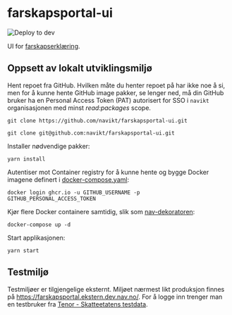# farskapsportal-ui

![Deploy to dev](https://github.com/navikt/farskapsportal-ui/workflows/Deploy%20to%20dev/badge.svg)

UI for [farskapserklæring](https://www.nav.no/erklaer-farskap).

## Oppsett av lokalt utviklingsmiljø

Hent repoet fra GitHub. Hvilken måte du henter repoet på har ikke noe å si, men for å kunne hente GitHub image pakker,
se
lenger ned, må din GitHub bruker ha en Personal Access Token (PAT) autorisert for SSO i ``navikt`` organisasjonen med
minst *read:packages*
scope.

```
git clone https://github.com/navikt/farskapsportal-ui.git
```

```
git clone git@github.com:navikt/farskapsportal-ui.git
```

Installer nødvendige pakker:

```
yarn install
```

Autentiser mot Container registry for å kunne hente og bygge Docker imagene definert
i [docker-compose.yaml](docker-compose.yaml):

```
docker login ghcr.io -u GITHUB_USERNAME -p GITHUB_PERSONAL_ACCESS_TOKEN
```

Kjør flere Docker containere samtidig, slik som [nav-dekoratoren](https://github.com/navikt/nav-dekoratoren):

```
docker-compose up -d
```

Start applikasjonen:

```
yarn start
```

## Testmiljø

Testmiljøer er tilgjengelige eksternt. Miljøet nærmest likt produksjon finnes
på https://farskapsportal.ekstern.dev.nav.no/. For å logge inn trenger man en
testbruker fra [Tenor - Skatteetatens testdata](https://www.skatteetaten.no/skjema/testdata/).